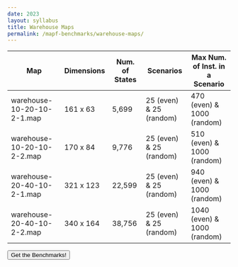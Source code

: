 ```yaml
---
date: 2023
layout: syllabus
title: Warehouse Maps
permalink: /mapf-benchmarks/warehouse-maps/
---
```


<div class="fullwidth">

 **Map** | **Dimensions** | **Num. of States** | **Scenarios** | **Max Num. of Inst. in a Scenario**
---|---|---|---|----
warehouse-10-20-10-2-1.map | 161 x 63 | 5,699 | 25 (even) & 25 (random) | 470 (even) & 1000 (random)
warehouse-10-20-10-2-2.map | 170 x 84 | 9,776 | 25 (even) & 25 (random) | 510 (even) & 1000 (random)
warehouse-20-40-10-2-1.map | 321 x 123 | 22,599 | 25 (even) & 25 (random) | 940 (even) & 1000 (random)
warehouse-20-40-10-2-2.map | 340 x 164 | 38,756 | 25 (even) & 25 (random) | 1040 (even) & 1000 (random)
</div>

<a href='https://movingai.com/benchmarks/mapf/index.html'><button class='button benchmarks'>Get the Benchmarks!</button></a>&nbsp;&nbsp;&nbsp;&nbsp;&nbsp;&nbsp;


